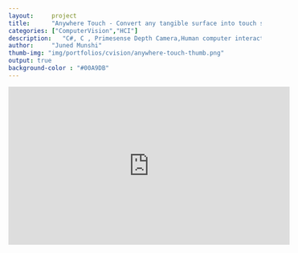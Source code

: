 ```yaml
---
layout:     project
title:      "Anywhere Touch - Convert any tangible surface into touch surface"
categories: ["ComputerVision","HCI"]
description:   "C#, C , Primesense Depth Camera,Human computer interaction, Surface modeling, Probabilities, Computer vision, Windows 7 multi touch drivers, Calibration Free, Micro projector"
author:     "Juned Munshi"
thumb-img: "img/portfolios/cvision/anywhere-touch-thumb.png"
output: true
background-color : "#00A9DB"
---
```

<iframe width="560" height="315" src="https://www.youtube.com/embed/bmdOLeQ8LNA" frameborder="0" allowfullscreen></iframe>
